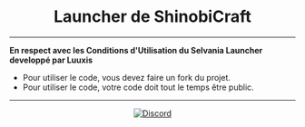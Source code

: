 <h1 align="center">Launcher de ShinobiCraft</h1>

---

**En respect avec les Conditions d'Utilisation du Selvania Launcher developpé par Luuxis**
- Pour utiliser le code, vous devez faire un fork du projet.
- Pour utiliser le code, votre code doit tout le temps être public.

---

[<p align="center"><img src="https://discordapp.com/api/guilds/868944675891978321/widget.png?style=banner4" alt="Discord"/>](https://discord.gg/shinobicraft) 


